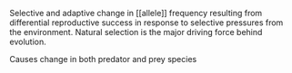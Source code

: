 Selective and adaptive change in [[allele]] frequency resulting from differential reproductive success in response to selective pressures from the environment. Natural selection is the major driving force behind evolution.

Causes change in both predator and prey species